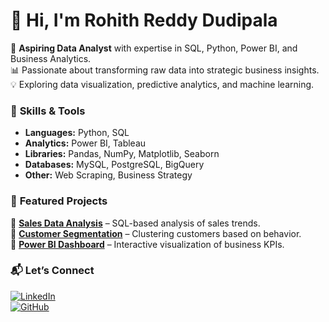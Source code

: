 # 👋 Hi, I'm Rohith Reddy Dudipala  

🚀 **Aspiring Data Analyst** with expertise in SQL, Python, Power BI, and Business Analytics.  
📊 Passionate about transforming raw data into strategic business insights.  
💡 Exploring data visualization, predictive analytics, and machine learning.  

### 🔧 **Skills & Tools**  
- **Languages:** Python, SQL  
- **Analytics:** Power BI, Tableau  
- **Libraries:** Pandas, NumPy, Matplotlib, Seaborn  
- **Databases:** MySQL, PostgreSQL, BigQuery  
- **Other:** Web Scraping, Business Strategy  

### 📂 **Featured Projects**  
📌 [**Sales Data Analysis**](GitHub_link_here) – SQL-based analysis of sales trends.  
📌 [**Customer Segmentation**](GitHub_link_here) – Clustering customers based on behavior.  
📌 [**Power BI Dashboard**](GitHub_link_here) – Interactive visualization of business KPIs.  

### 📬 **Let’s Connect**  
[![LinkedIn](https://img.shields.io/badge/-LinkedIn-blue?style=flat&logo=linkedin)](https://linkedin.com/in/rohith-reddy-dudipala/)  
[![GitHub](https://img.shields.io/badge/-GitHub-black?style=flat&logo=github)](https://github.com/dudipalarohithreddy)  
